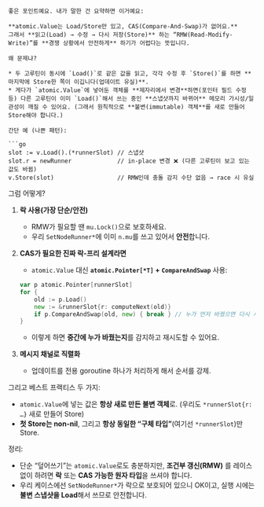 ```text
좋은 포인트예요. 내가 말한 건 요약하면 이거예요:

**atomic.Value는 Load/Store만 있고, CAS(Compare-And-Swap)가 없어요.**
그래서 **읽고(Load) → 수정 → 다시 저장(Store)** 하는 “RMW(Read-Modify-Write)”를 **경쟁 상황에서 안전하게** 하기가 어렵다는 뜻입니다.

왜 문제냐?

* 두 고루틴이 동시에 `Load()`로 같은 값을 읽고, 각각 수정 후 `Store()`를 하면 **마지막에 Store한 쪽이 이깁니다(업데이트 유실)**.
* 게다가 `atomic.Value`에 넣어둔 객체를 **제자리에서 변경**하면(포인터 필드 수정 등) 다른 고루틴이 이미 `Load()`해서 쓰는 중인 **스냅샷까지 바뀌어** 메모리 가시성/일관성이 깨질 수 있어요. (그래서 원칙적으로 **불변(immutable) 객체**를 새로 만들어 Store해야 합니다.)

간단 예 (나쁜 패턴):

```go
slot := v.Load().(*runnerSlot) // 스냅샷
slot.r = newRunner             // in-place 변경 ❌ (다른 고루틴이 보고 있는 값도 바뀜)
v.Store(slot)                  // RMW인데 충돌 감지 수단 없음 → race 시 유실
```

그럼 어떻게?

1. **락 사용(가장 단순/안전)**

    * RMW가 필요할 땐 `mu.Lock()`으로 보호하세요.
    * 우리 `SetNodeRunner*`에 이미 `n.mu`를 쓰고 있어서 **안전**합니다.

2. **CAS가 필요한 진짜 락-프리 설계라면**

    * `atomic.Value` 대신 **`atomic.Pointer[*T]` + `CompareAndSwap`** 사용:

   ```go
   var p atomic.Pointer[runnerSlot]
   for {
       old := p.Load()
       new := &runnerSlot{r: computeNext(old)}
       if p.CompareAndSwap(old, new) { break } // 누가 먼저 바꿨으면 다시 시도
   }
   ```

    * 이렇게 하면 **중간에 누가 바꿨는지**를 감지하고 재시도할 수 있어요.

3. **메시지 채널로 직렬화**

    * 업데이트를 전용 goroutine 하나가 처리하게 해서 순서를 강제.

그리고 베스트 프랙티스 두 가지:

* `atomic.Value`에 넣는 값은 **항상 새로 만든 불변 객체**로. (우리도 `*runnerSlot{r: …}` 새로 만들어 Store)
* **첫 Store는 non-nil**, 그리고 **항상 동일한 “구체 타입”**(여기선 `*runnerSlot`)만 Store.

정리:

* 단순 “덮어쓰기”는 `atomic.Value`로도 충분하지만, **조건부 갱신(RMW)** 를 레이스 없이 하려면 **락** 또는 **CAS 가능한 원자 타입**을 쓰셔야 합니다.
* 우리 케이스에선 `SetNodeRunner*`가 락으로 보호되어 있으니 OK이고, 실행 시에는 **불변 스냅샷을 Load**해서 쓰므로 안전합니다.

```
